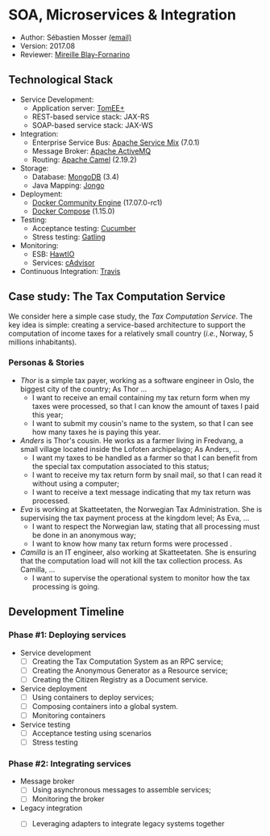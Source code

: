 # SOA, Microservices & Integration

  * Author: Sébastien Mosser [(email)](mosser@i3s.unice.fr)
  * Version: 2017.08 
  * Reviewer: [Mireille Blay-Fornarino](blay@i3s.unice.fr)

## Technological Stack

  * Service Development: 
    * Application server: [TomEE+](http://openejb.apache.org/apache-tomee.html)
    * REST-based service stack: JAX-RS
    * SOAP-based service stack: JAX-WS
  * Integration: 
    * Enterprise Service Bus: [Apache Service Mix](http://servicemix.apache.org/) (7.0.1)
    * Message Broker: [Apache ActiveMQ](http://activemq.apache.org/)
    * Routing: [Apache Camel](http://camel.apache.org/) (2.19.2)
  * Storage: 
    * Database: [MongoDB](https://www.mongodb.com) (3.4)
    * Java Mapping: [Jongo](http://jongo.org/)
  * Deployment: 
    * [Docker Community Engine](https://www.docker.com/community-edition) (17.07.0-rc1)
    * [Docker Compose](https://docs.docker.com/compose/) (1.15.0)
  * Testing:
    * Acceptance testing: [Cucumber](https://cucumber.io/) 
    * Stress testing: [Gatling](http://gatling.io/)
  * Monitoring:
    * ESB: [HawtIO](http://hawt.io/)
    * Services: [cAdvisor](https://github.com/google/cadvisor)  
  * Continuous Integration: [Travis](https://travis-ci.org/)  

## Case study: The Tax Computation Service

We consider here a simple case study, the _Tax Computation Service_. The key idea is simple: creating a service-based architecture to support the computation of income taxes for a relatively small country (_i.e._, Norway, 5 millions inhabitants).

### Personas & Stories

  * _Thor_ is a simple tax payer, working as a software engineer in Oslo, the biggest city of the country; As Thor ...
    * I want to receive an email containing my tax return form when my taxes were processed, so that I can know the amount of taxes I paid this year;
    * I want to submit my cousin's name to the system, so that I can see how many taxes he is paying this year.
  * _Anders_ is Thor's cousin. He works as a farmer living in Fredvang, a small village located inside the Lofoten archipelago; As Anders, ...
    * I want my taxes to be handled as a farmer so that I can benefit from the special tax computation associated to this status;
    * I want to receive my tax return form by snail mail, so that I can read it without using a computer;
    * I want to receive a text message  indicating that my tax return was processed. 
  * _Eva_ is working at Skatteetaten, the Norwegian Tax Administration. She is supervising the tax payment process at the kingdom level; As Eva, ...
    * I want to respect the Norwegian law, stating that all processing must be done in an anonymous way; 
    * I want to know how many tax return forms were processed .
  * _Camilla_ is an IT engineer, also working at Skatteetaten. She is ensuring that the computation load will not kill the tax collection process. As Camilla, ...
    * I want to supervise the operational system to monitor how the tax processing is going.

## Development Timeline

### Phase #1: Deploying services

  * Service development
    * [ ] Creating the Tax Computation System as an RPC service;
    * [ ] Creating the Anonymous Generator as a Resource service;
    * [ ] Creating the Citizen Registry as a Document service.
  * Service deployment
    * [ ] Using containers to deploy services;
    * [ ] Composing containers into a global system.
    * [ ] Monitoring containers
  * Service testing
    * [ ] Acceptance testing using scenarios
    * [ ] Stress testing

### Phase #2: Integrating services

  * Message broker
    * [ ] Using asynchronous messages to assemble services;
    * [ ] Monitoring the broker 
  * Legacy integration
    * [ ] Leveraging adapters to integrate legacy systems together


